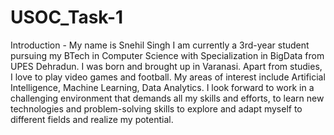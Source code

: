 # USOC_Task-1
Introduction -
My name is Snehil Singh I am currently a 3rd-year student pursuing my BTech in Computer Science with Specialization in BigData from UPES Dehradun. I was born and brought up in Varanasi. Apart from studies, I love to play video games and football.
My areas of interest include Artificial Intelligence, Machine Learning, Data Analytics.  I look forward to work in a challenging environment that demands all my skills and efforts, to learn new technologies and problem-solving skills to explore and adapt myself to different fields and realize my potential.
